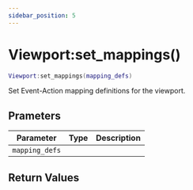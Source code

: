 ```yaml
---
sidebar_position: 5
---
```


# Viewport:set_mappings()
```lua
Viewport:set_mappings(mapping_defs)
```
Set Event-Action mapping definitions for the viewport.


## Prameters
|Parameter|Type|Description|
|-|-|-|
|`mapping_defs`|||


## Return Values
